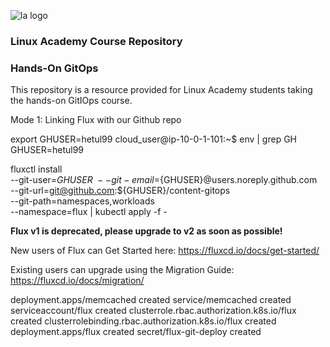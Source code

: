 ![la logo](https://user-images.githubusercontent.com/42839573/67322755-818e9400-f4df-11e9-97c1-388bf357353d.png)

### Linux Academy Course Repository
### Hands-On GitOps

This repository is a resource provided for Linux Academy students taking the hands-on GitIOps course.

Mode 1:
Linking Flux with our Github repo

export GHUSER=hetul99
cloud_user@ip-10-0-1-101:~$ env | grep GH
GHUSER=hetul99

fluxctl install \
--git-user=${GHUSER} \
--git-email=${GHUSER}@users.noreply.github.com \
--git-url=git@github.com:${GHUSER}/content-gitops \
--git-path=namespaces,workloads \
--namespace=flux | kubectl apply -f -

**Flux v1 is deprecated, please upgrade to v2 as soon as possible!**

New users of Flux can Get Started here:
https://fluxcd.io/docs/get-started/

Existing users can upgrade using the Migration Guide:
https://fluxcd.io/docs/migration/

deployment.apps/memcached created
service/memcached created
serviceaccount/flux created
clusterrole.rbac.authorization.k8s.io/flux created
clusterrolebinding.rbac.authorization.k8s.io/flux created
deployment.apps/flux created
secret/flux-git-deploy created


